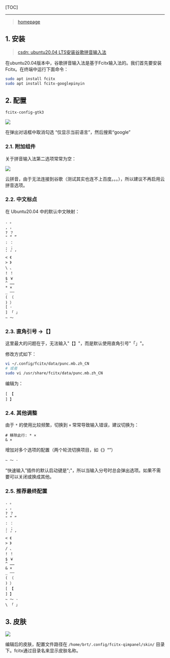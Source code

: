 <!--
+++
title       = "Fcitx输入法配置"
description = "1. 安装; 2. 配置; 3. 皮肤"
date        = "2022-01-03"
tags        = []
categories  = ["1-os管理","11-linux"]
series      = []
keywords    = []
weight      = 5
toc         = true
draft       = false
+++ -->

[TOC]

---

> [homepage](https://fcitx-im.org/wiki/Punctuation)

## 1. 安装
> [csdn: ubuntu20.04 LTS安装谷歌拼音输入法](https://blog.csdn.net/kan2016/article/details/105735645)

在ubuntu20.04版本中，谷歌拼音输入法是基于Fcitx输入法的。我们首先要安装Fcitx。在终端中运行下面命令：

```sh
sudo apt install fcitx
sudo apt install fcitx-googlepinyin
```

## 2. 配置

```sh
fcitx-config-gtk3
```

![](https://img2020.cnblogs.com/blog/2039866/202102/2039866-20210202173022187-1437606862.jpg) <!-- 输入法配置/输入法配置-1.jpg -->

在弹出对话框中取消勾选 “仅显示当前语言”，然后搜索“google”

### 2.1. 附加组件

关于拼音输入法第二选项常常为空：

![](https://img2020.cnblogs.com/blog/2039866/202102/2039866-20210202173025774-547810779.jpg) <!-- 输入法配置/输入法配置-0.jpg -->

云拼音，由于无法连接到谷歌（测试其实也连不上百度。。。），所以建议不再启用云拼音选项。

### 2.2. 中文标点

在 Ubuntu20.04 中的默认中文映射：

```
. 。
, ，
? ？
" “ ”
: ：
; ；
' ‘ ’
< 《
> 》
\ 、
! ！
$ ￥
^ ……
* ×
_ ——
( （
) ）
[ ·
] 「 」
~ ～
```

### 2.3. 直角引号 ->【】

这里最大的问题在于，无法输入"【】"，而是默认使用直角引号"「」"。

修改方式如下：

```sh
vi ~/.config/fcitx/data/punc.mb.zh_CN
# 或者
sudo vi /usr/share/fcitx/data/punc.mb.zh_CN
```

编辑为：

```
[ 【
] 】
```

### 2.4. 其他调整

由于 `*` 的使用比较频繁，切换到 `×` 常常导致输入错误，建议切换为：

```
# 移除此行: * ×
& ×
```

增加对多个选项的配置（两个轮流切换项目，如《》“”）

```
~ ～ ·
```

“快速输入”插件的默认启动键是";"，所以当输入分号时总会弹出选项。如果不需要可以关闭或换成其他。

### 2.5. 推荐最终配置

```
. 。
, ，
? ？
" “ ”
: ：
; ；
' ‘ ’
< 《
> 》
/ 、
! ！
$ ￥
^ ……
& ×
_ ——
( （
) ）
[ 【
] 】
~ ～ ·
\ 「 」
```

## 3. 皮肤

![](https://img2020.cnblogs.com/blog/2039866/202102/2039866-20210202173028246-1617142221.jpg) <!-- 输入法配置/输入法配置-2.jpg -->

编辑后的皮肤，配置文件路径在 `/home/brt/.config/fcitx-qimpanel/skin/` 目录下。fcitx通过目录名来显示皮肤名称。
